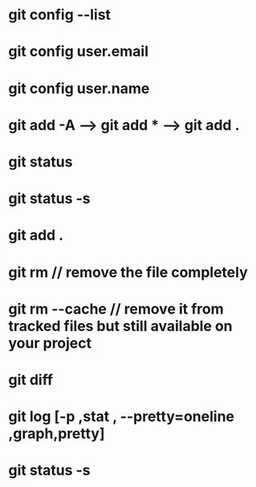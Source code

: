 # git config --list

# git config user.email

# git config user.name

# git add -A --> git add \* --> git add .

# git status

# git status -s

# git add .

# git rm <filepath> // remove the file completely

# git rm --cache <filename> // remove it from tracked files but still available on your project

# git diff

# git log [-p ,stat , --pretty=oneline ,graph,pretty]

# git status -s

